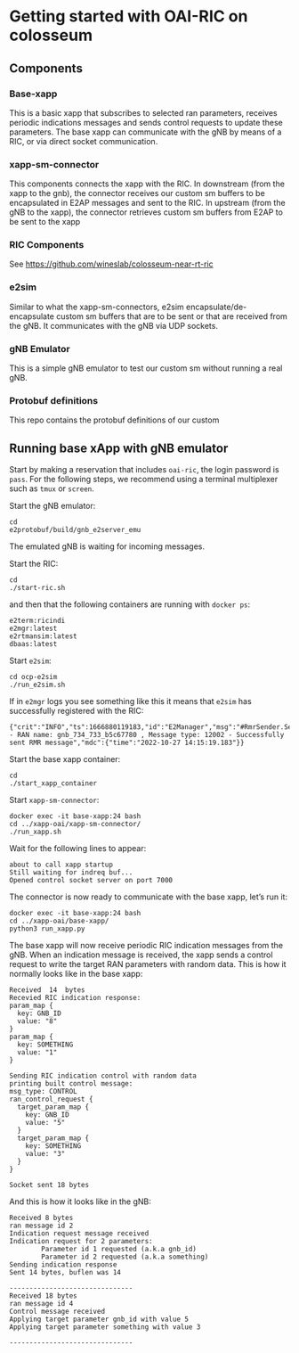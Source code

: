 # Getting started with OAI-RIC on colosseum 
## Components
### Base-xapp 
This is a basic xapp that subscribes to selected ran parameters, receives periodic indications messages and sends control requests to update these parameters.
The base xapp can communicate with the gNB by means of a RIC, or via direct socket communication. 

### xapp-sm-connector
This components connects the xapp with the RIC. In downstream (from the xapp to the gnb), the connector receives our custom sm buffers to be encapsulated in E2AP messages and sent to the RIC. In upstream (from the gNB to the xapp), the connector retrieves custom sm buffers from E2AP to be sent to the xapp 

### RIC Components 
See https://github.com/wineslab/colosseum-near-rt-ric

### e2sim 
Similar to what the xapp-sm-connectors, e2sim encapsulate/de-encapsulate custom sm buffers that are to be sent or that are received from the gNB. It communicates with the gNB via UDP sockets. 

### gNB Emulator
This is a simple gNB emulator to test our custom sm without running a real gNB. 

### Protobuf definitions
This repo contains the protobuf definitions of our custom 

## Running base xApp with gNB emulator 
Start by making a reservation that includes `oai-ric`, the login password is `pass`.  For the following steps, we recommend using a terminal multiplexer such as `tmux` or `screen`.

Start the gNB emulator:
```
cd
e2protobuf/build/gnb_e2server_emu
```
The emulated gNB is waiting for incoming messages.

Start the RIC:
```
cd
./start-ric.sh
```

and then that the following containers are running with `docker ps`:
```
e2term:ricindi
e2mgr:latest
e2rtmansim:latest
dbaas:latest
```

Start `e2sim`:
```
cd ocp-e2sim
./run_e2sim.sh
```
If in `e2mgr` logs you see something like this it means that `e2sim` has successfully registered with the RIC:
```
{"crit":"INFO","ts":1666880119183,"id":"E2Manager","msg":"#RmrSender.Send - RAN name: gnb_734_733_b5c67780 , Message type: 12002 - Successfully sent RMR message","mdc":{"time":"2022-10-27 14:15:19.183"}}
```

Start the base xapp container: 
```
cd
./start_xapp_container
```

Start `xapp-sm-connector`:
```
docker exec -it base-xapp:24 bash
cd ../xapp-oai/xapp-sm-connector/
./run_xapp.sh
```
Wait for the following lines to appear:
```
about to call xapp startup
Still waiting for indreq buf...
Opened control socket server on port 7000
```
The connector is now ready to communicate with the base xapp, let’s run it:
```
docker exec -it base-xapp:24 bash
cd ../xapp-oai/base-xapp/
python3 run_xapp.py
```
The base xapp will now receive periodic RIC indication messages from the gNB. When an indication message is received, the xapp sends a control request to write the target RAN parameters with random data. 
This is how it normally looks like in the base xapp:
```
Received  14  bytes
Recevied RIC indication response:
param_map {
  key: GNB_ID
  value: "8"
}
param_map {
  key: SOMETHING
  value: "1"
}

Sending RIC indication control with random data
printing built control message:
msg_type: CONTROL
ran_control_request {
  target_param_map {
    key: GNB_ID
    value: "5"
  }
  target_param_map {
    key: SOMETHING
    value: "3"
  }
}

Socket sent 18 bytes

```
And this is how it looks like in the gNB:
```
Received 8 bytes
ran message id 2
Indication request message received
Indication request for 2 parameters:
        Parameter id 1 requested (a.k.a gnb_id)
        Parameter id 2 requested (a.k.a something)
Sending indication response
Sent 14 bytes, buflen was 14

-------------------------------
Received 18 bytes
ran message id 4
Control message received
Applying target parameter gnb_id with value 5
Applying target parameter something with value 3

-------------------------------
```

